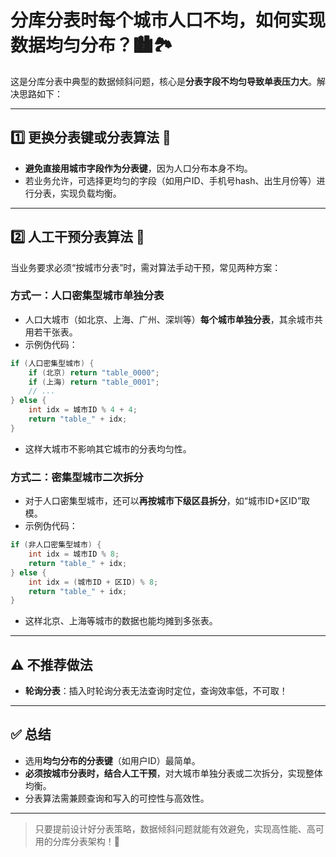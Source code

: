 # 分库分表时每个城市人口不均，如何实现数据均匀分布？🏙️🏞️

这是分库分表中典型的数据倾斜问题，核心是**分表字段不均匀导致单表压力大**。解决思路如下：

---

## 1️⃣ 更换分表键或分表算法 🔄

- **避免直接用城市字段作为分表键**，因为人口分布本身不均。
- 若业务允许，可选择更均匀的字段（如用户ID、手机号hash、出生月份等）进行分表，实现负载均衡。

---

## 2️⃣ 人工干预分表算法 🧠

当业务要求必须“按城市分表”时，需对算法手动干预，常见两种方案：

### 方式一：人口密集型城市单独分表

- 人口大城市（如北京、上海、广州、深圳等）**每个城市单独分表**，其余城市共用若干张表。
- 示例伪代码：

```java
if (人口密集型城市) {
    if (北京) return "table_0000";
    if (上海) return "table_0001";
    // ...
} else {
    int idx = 城市ID % 4 + 4;
    return "table_" + idx;
}
```

- 这样大城市不影响其它城市的分表均匀性。

### 方式二：密集型城市二次拆分

- 对于人口密集型城市，还可以**再按城市下级区县拆分**，如“城市ID+区ID”取模。
- 示例伪代码：

```java
if (非人口密集型城市) {
    int idx = 城市ID % 8;
    return "table_" + idx;
} else {
    int idx = (城市ID + 区ID) % 8;
    return "table_" + idx;
}
```

- 这样北京、上海等城市的数据也能均摊到多张表。

---

## ⚠️ 不推荐做法

- **轮询分表**：插入时轮询分表无法查询时定位，查询效率低，不可取！

---

## ✅ 总结

- 选用**均匀分布的分表键**（如用户ID）最简单。
- **必须按城市分表时，结合人工干预**，对大城市单独分表或二次拆分，实现整体均衡。
- 分表算法需兼顾查询和写入的可控性与高效性。

---

> 只要提前设计好分表策略，数据倾斜问题就能有效避免，实现高性能、高可用的分库分表架构！🚀